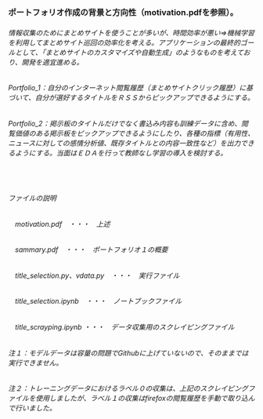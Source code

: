 ### ポートフォリオ作成の背景と方向性（motivation.pdfを参照）。
######  情報収集のためにまとめサイトを使うことが多いが、時間効率が悪い⇒機械学習を利用してまとめサイト巡回の効率化を考える。アプリケーションの最終的ゴールとして、「まとめサイトのカスタマイズや自動生成」のようなものを考えており、開発を適宜進める。  
###### Portfolio_1：自分のインターネット閲覧履歴（まとめサイトクリック履歴）に基づいて、自分が選好するタイトルをＲＳＳからピックアップできるようにする。  
###### Portfolio_2：掲示板のタイトルだけでなく書込み内容も訓練データに含め、閲覧価値のある掲示板をピックアップできるようにしたり、各種の指標（有用性、ニュースに対しての感情分析値、既存タイトルとの内容一致性など）を出力できるようにする。当面はＥＤＡを行って教師なし学習の導入を検討する。
　
###### ファイルの説明
######  　motivation.pdf　・・・　上述
######  　sammary.pdf　・・・　ポートフォリオ１の概要
######  　title_selection.py、vdata.py　・・・　実行ファイル
######  　title_selection.ipynb　・・・　ノートブックファイル
######  　title_scrayping.ipynb  ・・・　データ収集用のスクレイピングファイル

###### 注１：モデルデータは容量の問題でGithubに上げていないので、そのままでは実行できません。
###### 注２：トレーニングデータにおけるラベル０の収集は、上記のスクレイピングファイルを使用しましたが、ラベル１の収集はfirefoxの閲覧履歴を手動で取り込んで行いました。
